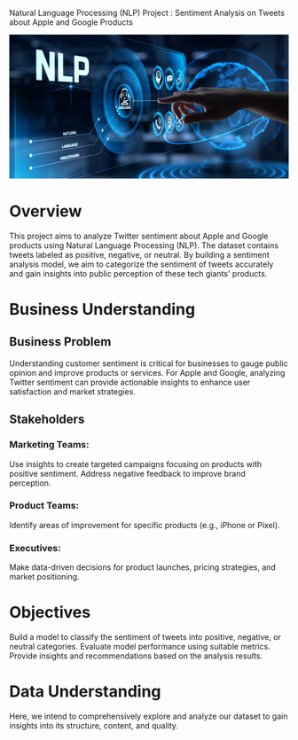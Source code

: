 Natural Language Processing (NLP) Project : Sentiment Analysis on Tweets about Apple and Google Products

![](https://github.com/mwangikelvin201/GROUP7-Phase4/blob/16fa23d6bb000927274868998d8dd1be3f3de10e/360_F_411509944_NHQwlYfg1td6fBQyyHLdlfltmlv8cmAp.jpg)
# Overview
This project aims to analyze Twitter sentiment about Apple and Google products using Natural Language Processing (NLP). The dataset contains tweets labeled as positive, negative, or neutral. By building a sentiment analysis model, we aim to categorize the sentiment of tweets accurately and gain insights into public perception of these tech giants' products.

# Business Understanding
## Business Problem
Understanding customer sentiment is critical for businesses to gauge public opinion and improve products or services. For Apple and Google, analyzing Twitter sentiment can provide actionable insights to enhance user satisfaction and market strategies.

## Stakeholders
### Marketing Teams:
Use insights to create targeted campaigns focusing on products with positive sentiment.
Address negative feedback to improve brand perception.

### Product Teams:
Identify areas of improvement for specific products (e.g., iPhone or Pixel).

### Executives:
Make data-driven decisions for product launches, pricing strategies, and market positioning.

# Objectives
Build a model to classify the sentiment of tweets into positive, negative, or neutral categories.
Evaluate model performance using suitable metrics.
Provide insights and recommendations based on the analysis results.

# Data Understanding
Here, we intend to comprehensively explore and analyze our dataset to gain insights into its structure, content, and quality.

